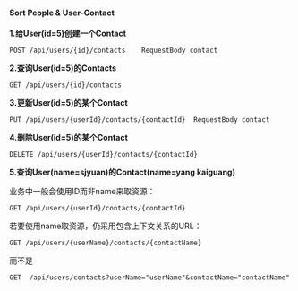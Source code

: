 #### Sort People & User-Contact

**1.给User(id=5)创建一个Contact**


    POST /api/users/{id}/contacts    RequestBody contact
**2.查询User(id=5)的Contacts**


    GET /api/users/{id}/contacts
**3.更新User(id=5)的某个Contact**


    PUT /api/users/{userId}/contacts/{contactId}  RequestBody contact
**4.删除User(id=5)的某个Contact**


    DELETE /api/users/{userId}/contacts/{contactId}
**5.查询User(name=sjyuan)的Contact(name=yang kaiguang)**

业务中一般会使用ID而非name来取资源：

    GET /api/users/{userId}/contacts/{contactId}

若要使用name取资源，仍采用包含上下文关系的URL：

    GET /api/users/{userName}/contacts/{contactName}
    
而不是

    GET  /api/users/contacts?userName="userName"&contactName="contactName"
    

